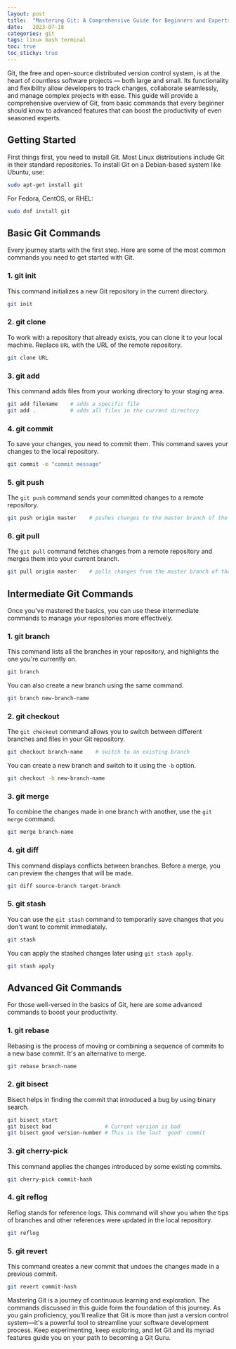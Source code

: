 ```yaml
---
layout: post
title:  "Mastering Git: A Comprehensive Guide for Beginners and Experts"
date:   2023-07-18
categories: git
tags: linux bash terminal
toc: true
toc_sticky: true
---
```


Git, the free and open-source distributed version control system, is at the heart of countless software projects — both large and small. Its functionality and flexibility allow developers to track changes, collaborate seamlessly, and manage complex projects with ease. This guide will provide a comprehensive overview of Git, from basic commands that every beginner should know to advanced features that can boost the productivity of even seasoned experts.

## Getting Started

First things first, you need to install Git. Most Linux distributions include Git in their standard repositories. To install Git on a Debian-based system like Ubuntu, use:

```bash
sudo apt-get install git
```

For Fedora, CentOS, or RHEL:

```bash
sudo dnf install git
```

## Basic Git Commands

Every journey starts with the first step. Here are some of the most common commands you need to get started with Git.

### 1. git init

This command initializes a new Git repository in the current directory.

```bash
git init
```

### 2. git clone

To work with a repository that already exists, you can clone it to your local machine. Replace `URL` with the URL of the remote repository.

```bash
git clone URL
```

### 3. git add

This command adds files from your working directory to your staging area.

```bash
git add filename    # adds a specific file
git add .           # adds all files in the current directory
```

### 4. git commit

To save your changes, you need to commit them. This command saves your changes to the local repository.

```bash
git commit -m "commit message"
```

### 5. git push

The `git push` command sends your committed changes to a remote repository.

```bash
git push origin master    # pushes changes to the master branch of the remote repository named "origin"
```

### 6. git pull

The `git pull` command fetches changes from a remote repository and merges them into your current branch.

```bash
git pull origin master    # pulls changes from the master branch of the remote repository named "origin"
```

## Intermediate Git Commands

Once you've mastered the basics, you can use these intermediate commands to manage your repositories more effectively.

### 1. git branch

This command lists all the branches in your repository, and highlights the one you're currently on.

```bash
git branch
```

You can also create a new branch using the same command.

```bash
git branch new-branch-name
```

### 2. git checkout

The `git checkout` command allows you to switch between different branches and files in your Git repository.

```bash
git checkout branch-name    # switch to an existing branch
```

You can create a new branch and switch to it using the `-b` option.

```bash
git checkout -b new-branch-name
```

### 3. git merge

To combine the changes made in one branch with another, use the `git merge` command.

```bash
git merge branch-name
```

### 4. git diff

This command displays conflicts between branches. Before a merge, you can preview the changes that will be made.

```bash
git diff source-branch target-branch
```

### 5. git stash

You can use the `git stash` command to temporarily save changes that you don't want to commit immediately.

```bash
git stash
```

You can apply the stashed changes later using `git stash apply`.

```bash
git stash apply
```

## Advanced Git Commands

For those well-versed in the basics of Git, here are some advanced commands to boost your productivity.

### 1. git rebase

Rebasing is the process of moving or combining a sequence of commits to a new base commit. It's an alternative to merge.

```bash
git rebase branch-name
```

### 2. git bisect

Bisect helps in finding the commit that introduced a bug by using binary search.

```bash
git bisect start
git bisect bad                 # Current version is bad
git bisect good version-number # This is the last 'good' commit
```

### 3. git cherry-pick

This command applies the changes introduced by some existing commits.

```bash
git cherry-pick commit-hash
```

### 4. git reflog

Reflog stands for reference logs. This command will show you when the tips of branches and other references were updated in the local repository.

```bash
git reflog
```

### 5. git revert

This command creates a new commit that undoes the changes made in a previous commit.

```bash
git revert commit-hash
```

Mastering Git is a journey of continuous learning and exploration. The commands discussed in this guide form the foundation of this journey. As you gain proficiency, you'll realize that Git is more than just a version control system—it's a powerful tool to streamline your software development process. Keep experimenting, keep exploring, and let Git and its myriad features guide you on your path to becoming a Git Guru.